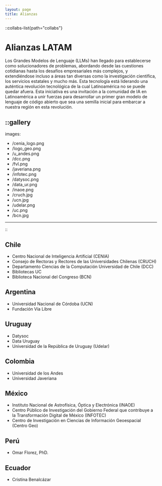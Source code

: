 ```yaml
---
layout: page
title: Alianzas
---
```


::collabs-list{path="collabs"}




# Alianzas LATAM
Los Grandes Modelos de Lenguaje (LLMs) han llegado para establecerse como solucionadores de problemas, abordando desde las cuestiones cotidianas hasta los desafíos empresariales más complejos, y extendiéndose incluso a áreas tan diversas como la investigación científica, los servicios estatales y mucho más. Esta tecnología está liderando una auténtica revolución tecnológica de la cual Latinoamérica no se puede quedar afuera. Esta iniciativa es una invitación a la comunidad de IA en Latinoamérica a unir fuerzas para desarrollar un primer gran modelo de lenguaje de código abierto que sea una semilla inicial para embarcar a nuestra región en esta revolución.

::gallery
---
images:
  - /cenia_logo.png
  - /logo_geo.png
  - /u_andes.png
  - /dcc.png
  - /fvl.png
  - /javeriana.png
  - /infotec.png
  - /datysoc.png
  - /data_ur.png
  - /inaoe.png
  - /cruch.jpg
  - /ucn.jpg
  - /udelar.png
  - /uc.png
  - /bcn.jpg
---
::

## Chile
- Centro Nacional de Inteligencia Artificial (CENIA)
- Consejo de Rectoras y Rectores de las Universidades Chilenas (CRUCH) 
- Departamento Ciencias de la Computación Universidad de Chile (DCC)
- Bibliotecas UC
- Biblioteca Nacional del Congreso (BCN)
## Argentina
- Universidad Nacional de Córdoba (UCN)
- Fundación Vía Libre
## Uruguay
- Datysoc
- Data Uruguay
- Universidad de la República de Uruguay (Udelar)
## Colombia
- Universidad de los Andes
- Universidad Javeriana
## México
- Instituto Nacional de Astrofísica, Óptica y Electrónica (INAOE) 
- Centro Público de Investigación del Gobierno Federal que contribuye a la Transformación Digital de México (INFOTEC)
- Centro de Investigación en Ciencias de Información Geoespacial (Centro Geo)
## Perú
- Omar Florez, PhD.
## Ecuador
- Cristina Benalcázar







